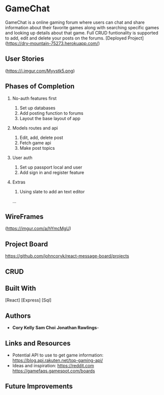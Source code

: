 # GameChat 

GameChat is a online gaming forum where users can chat and share information about their favorite games along with searching specific games and looking up details about that game. Full CRUD funtionality is supported to add, edit and delete your posts on the forums. [Deployed Project] (https://dry-mountain-75273.herokuapp.com/)

## User Stories
(https://i.imgur.com/Myvstk5.png)

## Phases of Completion
1. No-auth features first
    1. Set up databases
    2. Add posting function to forums
    3. Layout the base layout of app
2. Models routes and api
    1. Edit, add, delete post
    2. Fetch game api 
    3. Make post topics
3. User auth 
    1. Set up passport local and user
    2. Add sign in and register feature
    
4. Extras
    1. Using slate to add an text editor
    
    ...

## WireFrames
(https://imgur.com/a/hYmcMgU)

## Project Board
https://github.com/johncoryk/react-message-board/projects




## CRUD 








## Built With
[React]
[Express]
[Sql]

## Authors

* **Cory Kelly** **Sam Choi** **Jonathan Rawlings**- 

## Links and Resources 
- Potential API to use to get game information: https://blog.api.rakuten.net/top-gaming-api/
- Ideas and inspiration: https://reddit.com https://gamefaqs.gamespot.com/boards




## Future Improvements
